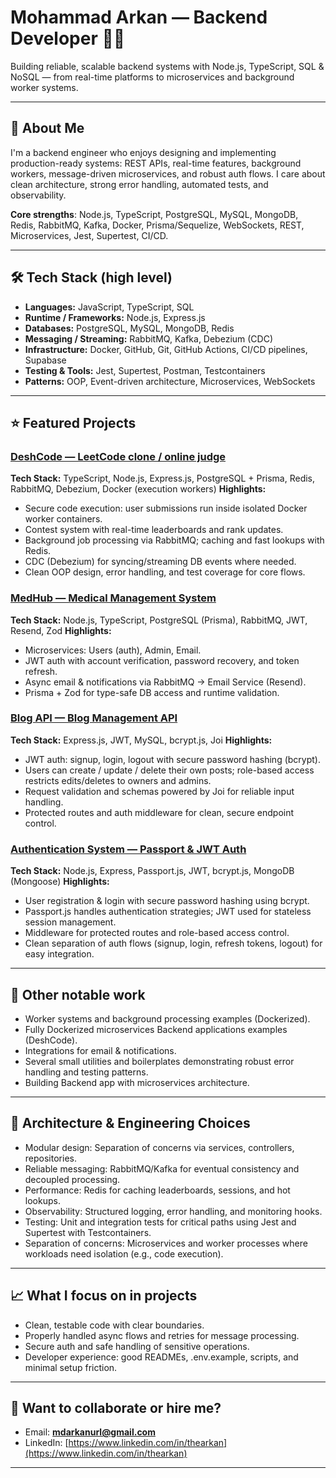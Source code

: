 # Mohammad Arkan — Backend Developer 👨‍💻
Building reliable, scalable backend systems with Node.js, TypeScript, SQL & NoSQL — from real-time platforms to microservices and background worker systems.

---
## 🔭 About Me
I'm a backend engineer who enjoys designing and implementing production-ready systems: REST APIs, real-time features, background workers, message-driven microservices, and robust auth flows. I care about clean architecture, strong error handling, automated tests, and observability.

**Core strengths**: Node.js, TypeScript, PostgreSQL, MySQL, MongoDB, Redis, RabbitMQ, Kafka, Docker, Prisma/Sequelize, WebSockets, REST, Microservices, Jest, Supertest, CI/CD.

---

## 🛠️ Tech Stack (high level)
- **Languages:** JavaScript, TypeScript, SQL
- **Runtime / Frameworks:** Node.js, Express.js
- **Databases:** PostgreSQL, MySQL, MongoDB, Redis
- **Messaging / Streaming:** RabbitMQ, Kafka, Debezium (CDC)
- **Infrastructure:** Docker, GitHub, Git, GitHub Actions, CI/CD pipelines, Supabase
- **Testing & Tools:** Jest, Supertest, Postman, Testcontainers
- **Patterns:** OOP, Event-driven architecture, Microservices, WebSockets

---

## ⭐ Featured Projects

### [DeshCode — LeetCode clone / online judge](https://github.com/mdarkanurl/DeshCode)
**Tech Stack:** TypeScript, Node.js, Express.js, PostgreSQL + Prisma, Redis, RabbitMQ, Debezium, Docker (execution workers)
**Highlights:**
- Secure code execution: user submissions run inside isolated Docker worker containers.
- Contest system with real-time leaderboards and rank updates.
- Background job processing via RabbitMQ; caching and fast lookups with Redis.
- CDC (Debezium) for syncing/streaming DB events where needed.
- Clean OOP design, error handling, and test coverage for core flows.

### [MedHub — Medical Management System](https://github.com/mdarkanurl/MedHub)
**Tech Stack:** Node.js, TypeScript, PostgreSQL (Prisma), RabbitMQ, JWT, Resend, Zod
**Highlights:**
- Microservices: Users (auth), Admin, Email.
- JWT auth with account verification, password recovery, and token refresh.
- Async email & notifications via RabbitMQ → Email Service (Resend).
- Prisma + Zod for type-safe DB access and runtime validation.

### [Blog API — Blog Management API](https://github.com/mdarkanurl/Personal-Blogging-Platform-API)
**Tech Stack:** Express.js, JWT, MySQL, bcrypt.js, Joi
**Highlights:**
- JWT auth: signup, login, logout with secure password hashing (bcrypt).
- Users can create / update / delete their own posts; role-based access restricts edits/deletes to owners and admins.
- Request validation and schemas powered by Joi for reliable input handling.
- Protected routes and auth middleware for clean, secure endpoint control.

### [Authentication System — Passport & JWT Auth](https://github.com/mdarkanurl/authentication)
**Tech Stack:** Node.js, Express, Passport.js, JWT, bcrypt.js, MongoDB (Mongoose)
**Highlights:**
- User registration & login with secure password hashing using bcrypt.
- Passport.js handles authentication strategies; JWT used for stateless session management.
- Middleware for protected routes and role-based access control.
- Clean separation of auth flows (signup, login, refresh tokens, logout) for easy integration.

---

## 📂 Other notable work
- Worker systems and background processing examples (Dockerized).
- Fully Dockerized microservices Backend applications examples (DeshCode).
- Integrations for email & notifications.
- Several small utilities and boilerplates demonstrating robust error handling and testing patterns.
- Building Backend app with microservices architecture.

---

## 🧩 Architecture & Engineering Choices
- Modular design: Separation of concerns via services, controllers, repositories.
- Reliable messaging: RabbitMQ/Kafka for eventual consistency and decoupled processing.
- Performance: Redis for caching leaderboards, sessions, and hot lookups.
- Observability: Structured logging, error handling, and monitoring hooks.
- Testing: Unit and integration tests for critical paths using Jest and Supertest with Testcontainers.
- Separation of concerns: Microservices and worker processes where workloads need isolation (e.g., code execution).

---

## 📈 What I focus on in projects
- Clean, testable code with clear boundaries.
- Properly handled async flows and retries for message processing.
- Secure auth and safe handling of sensitive operations.
- Developer experience: good READMEs, .env.example, scripts, and minimal setup friction.

---

## 🤝 Want to collaborate or hire me?
- Email: **mdarkanurl@gmail.com**
- LinkedIn: [https://www.linkedin.com/in/thearkan](https://www.linkedin.com/in/thearkan)

---
